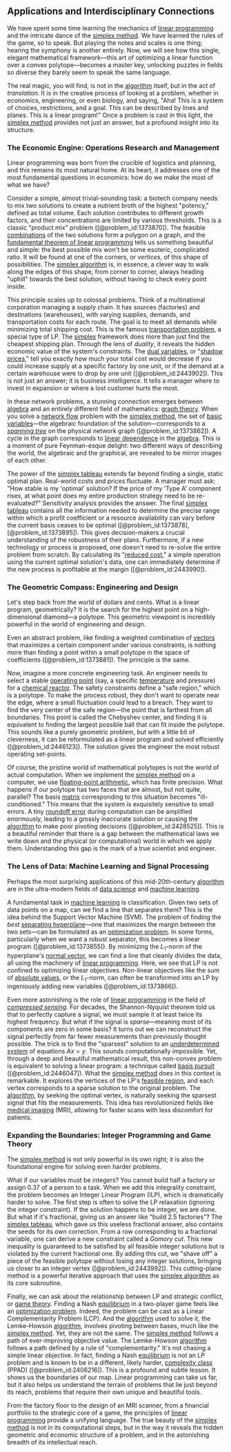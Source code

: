 ## Applications and Interdisciplinary Connections

We have spent some time learning the mechanics of [linear programming](@article_id:137694) and the intricate dance of the [simplex method](@article_id:139840). We have learned the rules of the game, so to speak. But playing the notes and scales is one thing; hearing the symphony is another entirely. Now, we will see how this single, elegant mathematical framework—this art of optimizing a linear function over a convex polytope—becomes a master key, unlocking puzzles in fields so diverse they barely seem to speak the same language.

The real magic, you will find, is not in the [algorithm](@article_id:267625) itself, but in the act of *translation*. It is in the creative process of looking at a problem, whether in economics, engineering, or even biology, and saying, "Aha! This is a system of choices, restrictions, and a goal. This can be described by lines and planes. This is a linear program!" Once a problem is cast in this light, the [simplex method](@article_id:139840) provides not just an answer, but a profound insight into its structure.

### The Economic Engine: Operations Research and Management

Linear programming was born from the crucible of logistics and planning, and this remains its most natural home. At its heart, it addresses one of the most fundamental questions in economics: how do we make the most of what we have?

Consider a simple, almost trivial-sounding task: a biotech company needs to mix two solutions to create a nutrient broth of the highest "potency," defined as total volume. Each solution contributes to different growth factors, and their concentrations are limited by various thresholds. This is a classic "product mix" problem ([@problem_id:1373870]). The feasible [combinations](@article_id:262445) of the two solutions form a polygon on a graph, and the [fundamental theorem of linear programming](@article_id:163911) tells us something beautiful and simple: the best possible mix won't be some esoteric, complicated ratio. It will be found at one of the corners, or *vertices*, of this shape of possibilities. The [simplex algorithm](@article_id:174634) is, in essence, a clever way to walk along the edges of this shape, from corner to corner, always heading "uphill" towards the best solution, without having to check every point inside.

This principle scales up to colossal problems. Think of a multinational corporation managing a supply chain. It has sources (factories) and destinations (warehouses), with varying supplies, demands, and transportation costs for each route. The goal is to meet all demands while minimizing total shipping cost. This is the famous [transportation problem](@article_id:136238), a special type of LP. The [simplex](@article_id:270129) framework does more than just find the cheapest shipping plan. Through the lens of *duality*, it reveals the hidden economic value of the system's constraints. The [dual variables](@article_id:150528), or "[shadow prices](@article_id:145344)," tell you exactly how much your total cost would decrease if you could increase supply at a specific factory by one unit, or if the demand at a certain warehouse were to drop by one unit ([@problem_id:2443902]). This is not just an answer; it is business intelligence. It tells a manager where to invest in expansion or where a lost customer hurts the most.

In these network problems, a stunning connection emerges between [algebra](@article_id:155968) and an entirely different field of mathematics: [graph theory](@article_id:140305). When you solve a [network flow](@article_id:270965) problem with the [simplex method](@article_id:139840), the set of [basic variables](@article_id:148304)—the algebraic foundation of the solution—corresponds to a *[spanning tree](@article_id:262111)* on the physical network graph ([@problem_id:1373862]). A cycle in the graph corresponds to [linear dependence](@article_id:149144) in the [algebra](@article_id:155968). This is a moment of pure Feynman-esque delight: two different ways of describing the world, the algebraic and the graphical, are revealed to be mirror images of each other.

The power of the [simplex tableau](@article_id:136292) extends far beyond finding a single, static optimal plan. Real-world costs and prices fluctuate. A manager must ask: "How stable is my 'optimal' solution? If the price of my 'Type A' component rises, at what point does my entire production strategy need to be re-evaluated?" Sensitivity analysis provides the answer. The final [simplex tableau](@article_id:136292) contains all the information needed to determine the precise range within which a profit coefficient or a resource availability can vary before the current basis ceases to be optimal ([@problem_id:1373878], [@problem_id:1373895]). This gives decision-makers a crucial understanding of the robustness of their plans. Furthermore, if a new technology or process is proposed, one doesn't need to re-solve the entire problem from scratch. By calculating its "[reduced cost](@article_id:175319)," a simple operation using the current optimal solution's data, one can immediately determine if the new process is profitable at the margin ([@problem_id:2443990]).

### The Geometric Compass: Engineering and Design

Let's step back from the world of dollars and cents. What is a linear program, geometrically? It is the search for the highest point on a high-dimensional diamond—a polytope. This geometric viewpoint is incredibly powerful in the world of engineering and design.

Even an abstract problem, like finding a weighted combination of [vectors](@article_id:190854) that maximizes a certain component under various constraints, is nothing more than finding a point within a small polytope in the space of coefficients ([@problem_id:1373881]). The principle is the same.

Now, imagine a more concrete engineering task. An engineer needs to select a stable [operating point](@article_id:172880) (say, a specific [temperature](@article_id:145715) and pressure) for a [chemical reactor](@article_id:203969). The safety constraints define a "safe region," which is a polytope. To make the process robust, they don't want to operate near the edge, where a small fluctuation could lead to a breach. They want to find the very center of the safe region—the point that is farthest from all boundaries. This point is called the Chebyshev center, and finding it is equivalent to finding the largest possible ball that can fit inside the polytope. This sounds like a purely geometric problem, but with a little bit of cleverness, it can be reformulated as a linear program and solved efficiently ([@problem_id:2446123]). The solution gives the engineer the most robust operating set-points.

Of course, the pristine world of mathematical polytopes is not the world of actual computation. When we implement the [simplex method](@article_id:139840) on a computer, we use [floating-point arithmetic](@article_id:145742), which has finite precision. What happens if our polytope has two faces that are almost, but not quite, parallel? The basis [matrix](@article_id:202118) corresponding to this situation becomes "ill-conditioned." This means that the system is exquisitely sensitive to small errors. A tiny [roundoff error](@article_id:162157) during computation can be amplified enormously, leading to a grossly inaccurate solution or causing the [algorithm](@article_id:267625) to make poor pivoting decisions ([@problem_id:2428525]). This is a beautiful reminder that there is a gap between the mathematical laws we write down and the physical (or computational) world in which we apply them. Understanding this gap is the mark of a true scientist and engineer.

### The Lens of Data: Machine Learning and Signal Processing

Perhaps the most surprising applications of this mid-20th-century [algorithm](@article_id:267625) are in the ultra-modern fields of [data science](@article_id:139720) and [machine learning](@article_id:139279).

A fundamental task in [machine learning](@article_id:139279) is classification. Given two sets of data points on a map, can we find a line that separates them? This is the idea behind the Support Vector Machine (SVM). The problem of finding the *best* [separating hyperplane](@article_id:272592)—one that maximizes the margin between the two sets—can be formulated as an [optimization problem](@article_id:266255). In some forms, particularly when we want a robust separator, this becomes a linear program ([@problem_id:1373855]). By minimizing the $L_1$-norm of the hyperplane's [normal vector](@article_id:263691), we can find a line that cleanly divides the data, all using the machinery of [linear programming](@article_id:137694). Here, we see that LP is not confined to optimizing linear objectives. Non-linear objectives like the sum of [absolute values](@article_id:196969), or the $L_1$-norm, can often be transformed into an LP by ingeniously adding new variables ([@problem_id:1373866]).

Even more astonishing is the role of [linear programming](@article_id:137694) in the field of *[compressed sensing](@article_id:149784)*. For decades, the Shannon-Nyquist theorem told us that to perfectly capture a signal, we must sample it at least twice its highest frequency. But what if the signal is *sparse*—meaning most of its components are zero in some basis? It turns out we can reconstruct the signal perfectly from far fewer measurements than previously thought possible. The trick is to find the "sparsest" solution to an [underdetermined system](@article_id:148059) of equations $Ax=y$. This sounds computationally impossible. Yet, through a deep and beautiful mathematical result, this non-convex problem is equivalent to solving a linear program: a technique called [basis pursuit](@article_id:200234) ([@problem_id:2446047]). What the [simplex method](@article_id:139840) does in this context is remarkable. It explores the vertices of the LP's [feasible region](@article_id:136128), and each vertex corresponds to a sparse solution to the original problem. The [algorithm](@article_id:267625), by seeking the optimal vertex, is naturally seeking the sparsest signal that fits the measurements. This idea has revolutionized fields like [medical imaging](@article_id:269155) (MRI), allowing for faster scans with less discomfort for patients.

### Expanding the Boundaries: Integer Programming and Game Theory

The [simplex method](@article_id:139840) is not only powerful in its own right; it is also the foundational engine for solving even harder problems.

What if our variables must be integers? You cannot build half a factory or assign 0.37 of a person to a task. When we add this integrality constraint, the problem becomes an Integer Linear Program (ILP), which is dramatically harder to solve. The first step is often to solve the LP relaxation (ignoring the integer constraint). If the solution happens to be integer, we are done. But what if it's fractional, giving us an answer like "build 2.5 factories"? The [simplex tableau](@article_id:136292), which gave us this useless fractional answer, also contains the seeds for its own correction. From a row corresponding to a fractional variable, one can derive a new constraint called a *Gomory cut*. This new inequality is guaranteed to be satisfied by all feasible integer solutions but is violated by the current fractional one. By adding this cut, we "shave off" a piece of the feasible polytope without losing any integer solutions, bringing us closer to an integer vertex ([@problem_id:2443992]). This cutting-plane method is a powerful iterative approach that uses the [simplex algorithm](@article_id:174634) as its core subroutine.

Finally, we can ask about the relationship between LP and strategic conflict, or [game theory](@article_id:140236). Finding a Nash [equilibrium](@article_id:144554) in a two-player game feels like an [optimization problem](@article_id:266255). Indeed, the problem can be cast as a Linear Complementarity Problem (LCP). And the [algorithm](@article_id:267625) used to solve it, the Lemke-Howson [algorithm](@article_id:267625), involves pivoting between bases, much like the [simplex method](@article_id:139840). Yet, they are not the same. The [simplex method](@article_id:139840) follows a path of ever-improving objective value. The Lemke-Howson [algorithm](@article_id:267625) follows a path defined by a rule of "complementarity." It's not chasing a simple linear objective. In fact, finding a Nash [equilibrium](@article_id:144554) is not an LP problem and is known to be in a different, likely harder, [complexity class](@article_id:265149) (PPAD) ([@problem_id:2406216]). This is a profound and subtle lesson. It shows us the boundaries of our map. Linear programming can take us far, but it also helps us understand the terrain of problems that lie just beyond its reach, problems that require their own unique and beautiful tools.

From the factory floor to the design of an MRI scanner, from a financial portfolio to the strategic core of a game, the principles of [linear programming](@article_id:137694) provide a unifying language. The true beauty of the [simplex method](@article_id:139840) is not in its computational steps, but in the way it reveals the hidden geometric and economic structure of a problem, and in the astonishing breadth of its intellectual reach.